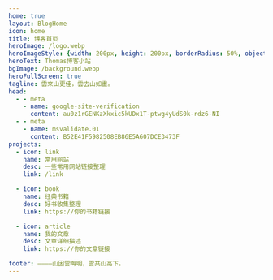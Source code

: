 ```yaml
---
home: true
layout: BlogHome
icon: home
title: 博客首页
heroImage: /logo.webp
heroImageStyle: {width: 200px, height: 200px, borderRadius: 50%, objectFit: cover, border: 4px solid white, boxSizing: border-box}
heroText: Thomas博客小站
bgImage: /background.webp
heroFullScreen: true
tagline: 雲來山更佳，雲去山如畫。
head:
  - - meta
    - name: google-site-verification
      content: au0z1rGENKzXkxic5kUDx1T-ptwg4yUdS0k-rdz6-NI
  - - meta
    - name: msvalidate.01
      content: B52E41F5982508EB86E5A607DCE3473F
projects:
  - icon: link
    name: 常用网站
    desc: 一些常用网站链接整理
    link: /link

  - icon: book
    name: 经典书籍
    desc: 好书收集整理
    link: https://你的书籍链接

  - icon: article
    name: 我的文章
    desc: 文章详细描述
    link: https://你的文章链接

footer: ————山因雲晦明，雲共山高下。
---
```

